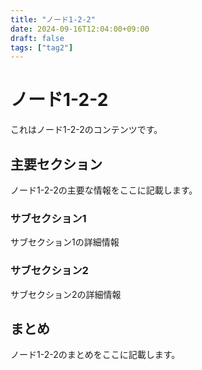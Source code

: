 ```yaml
---
title: "ノード1-2-2"
date: 2024-09-16T12:04:00+09:00
draft: false
tags: ["tag2"]
---
```


# ノード1-2-2

これはノード1-2-2のコンテンツです。

## 主要セクション

ノード1-2-2の主要な情報をここに記載します。

### サブセクション1

サブセクション1の詳細情報

### サブセクション2

サブセクション2の詳細情報

## まとめ

ノード1-2-2のまとめをここに記載します。